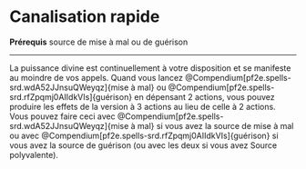 # Canalisation rapide

<p><strong>Prérequis</strong> source de mise à mal ou de guérison</p>
<hr>
<p>La puissance divine est continuellement à votre disposition et se manifeste au moindre de vos appels. Quand vous lancez @Compendium[pf2e.spells-srd.wdA52JJnsuQWeyqz]{mise à mal} ou @Compendium[pf2e.spells-srd.rfZpqmj0AIIdkVIs]{guérison} en dépensant 2 actions, vous pouvez produire les effets de la version à 3 actions au lieu de celle à 2 actions. Vous pouvez faire ceci avec @Compendium[pf2e.spells-srd.wdA52JJnsuQWeyqz]{mise à mal} si vous avez la source de mise à mal ou avec @Compendium[pf2e.spells-srd.rfZpqmj0AIIdkVIs]{guérison} si vous avez la source de guérison (ou avec les deux si vous avez Source polyvalente).</p>